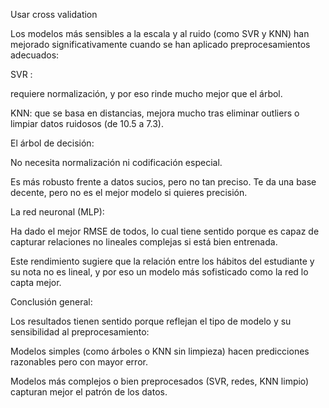 Usar cross validation


Los modelos más sensibles a la escala y al ruido (como SVR y KNN) han mejorado significativamente cuando se han aplicado preprocesamientos adecuados:

SVR :

  requiere normalización, y por eso rinde mucho mejor que el árbol.

KNN:
  que se basa en distancias, mejora mucho tras eliminar outliers o limpiar datos ruidosos (de 10.5 a 7.3).

El árbol de decisión:

  No necesita normalización ni codificación especial.

  Es más robusto frente a datos sucios, pero no tan preciso. Te da una base decente, pero no es el mejor modelo si quieres precisión.

La red neuronal (MLP):

  Ha dado el mejor RMSE de todos, lo cual tiene sentido porque es capaz de capturar relaciones no lineales complejas si está bien entrenada.

  Este rendimiento sugiere que la relación entre los hábitos del estudiante y su nota no es lineal, y por eso un modelo más sofisticado como la red lo capta mejor.

Conclusión general:

  Los resultados tienen sentido porque reflejan el tipo de modelo y su sensibilidad al preprocesamiento:

  Modelos simples (como árboles o KNN sin limpieza) hacen predicciones razonables pero con mayor error.

  Modelos más complejos o bien preprocesados (SVR, redes, KNN limpio) capturan mejor el patrón de los datos.
